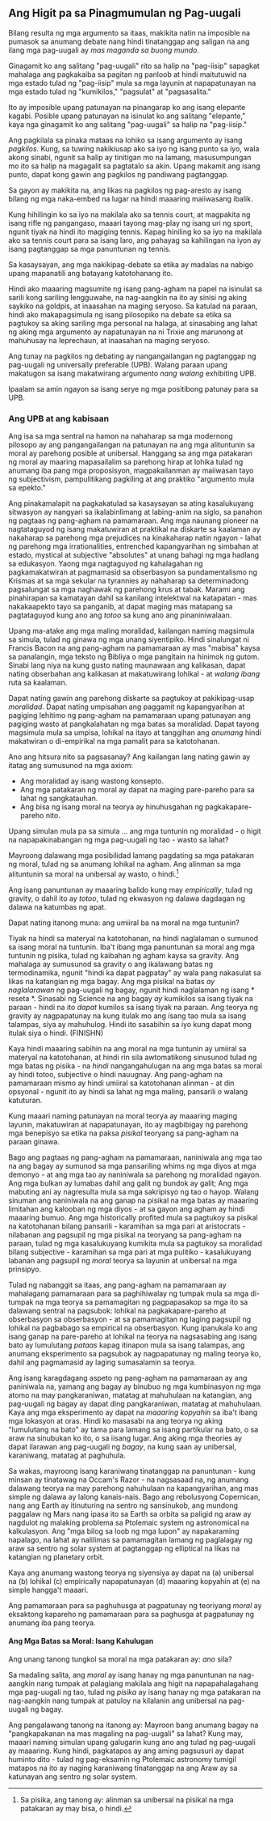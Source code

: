 ## Ang Higit pa sa Pinagmumulan ng Pag-uugali

Bilang resulta ng mga argumento sa itaas, makikita natin na imposible na pumasok sa anumang debate nang hindi tinatanggap ang saligan na ang ilang mga pag-uugali ay *mas maganda sa buong mundo*.

Ginagamit ko ang salitang "pag-uugali" rito sa halip na "pag-iisip" sapagkat mahalaga ang pagkakaiba sa pagitan ng panloob at hindi maitutuwid na mga estado tulad ng "pag-iisip" mula sa mga layunin at napapatunayan na mga estado tulad ng "kumikilos," "pagsulat" at "pagsasalita."

Ito ay imposible upang patunayan na pinangarap ko ang isang elepante kagabi. Posible upang patunayan na isinulat ko ang salitang "elepante," kaya nga ginagamit ko ang salitang "pag-uugali" sa halip na "pag-iisip."

Ang pagkilala sa pinaka mataas na lohiko sa isang argumento ay isang *pagkilos*. Kung, sa tuwing nakikiusap ako sa iyo ng isang punto sa iyo, wala akong sinabi, ngunit sa halip ay tinitigan mo na lamang, masusumpungan mo ito sa halip na magagalit sa pagtatalo sa akin. Upang makamit ang isang punto, dapat kong gawin ang pagkilos ng pandiwang pagtanggap.

Sa gayon ay makikita na, ang likas na pagkilos ng pag-aresto ay isang bilang ng mga naka-embed na lugar na hindi maaaring maiiwasang ibalik.

Kung hihilingin ko sa iyo na makilala ako sa tennis court, at magpakita ng isang rifle ng pangangaso, maaari tayong mag-play ng isang uri ng sport, ngunit tiyak na hindi ito magiging tennis. Kapag hiniling ko sa iyo na makilala ako sa tennis court para sa isang laro, ang pahayag sa kahilingan na iyon ay isang pagtanggap sa mga panuntunan ng tennis.

Sa kasaysayan, ang mga nakikipag-debate sa etika ay madalas na nabigo upang mapanatili ang batayang katotohanang ito.

Hindi ako maaaring magsumite ng isang pang-agham na papel na isinulat sa sarili kong sariling lengguwahe, na nag-aangkin na ito ay sinisi ng aking saykiko na goldpis, at inaasahan na maging seryoso. Sa katulad na paraan, hindi ako makapagsimula ng isang pilosopiko na debate sa etika sa pagtukoy sa aking sariling mga personal na halaga, at sinasabing ang lahat ng aking mga argumento ay napatunayan na ni Trixie ang marunong at mahuhusay na leprechaun, at inaasahan na maging seryoso.

Ang tunay na pagkilos ng debating ay nangangailangan ng pagtanggap ng pag-uugali ng universally preferable (UPB). Walang paraan upang makatugon sa isang makatwirang argumento *nang walang* exhibiting UPB.

Ipaalam sa amin ngayon sa isang serye ng mga positibong patunay para sa UPB.

### Ang UPB at ang kabisaan

Ang isa sa mga sentral na hamon na nahaharap sa mga modernong pilosopo ay ang pangangailangan na patunayan na ang mga alituntunin sa moral ay parehong posible at unibersal. Hanggang sa ang mga patakaran ng moral ay maaring mapasailalim sa parehong hirap at lohika tulad ng anumang iba pang mga proposisyon, magpakailanman ay maiiwasan tayo ng subjectivism, pampulitikang pagkiling at ang praktiko "argumento mula sa epekto."

Ang pinakamalapit na pagkakatulad sa kasaysayan sa ating kasalukuyang sitwasyon ay nangyari sa ikalabinlimang at labing-anim na siglo, sa panahon ng pagtaas ng pang-agham na pamamaraan. Ang mga naunang pioneer na nagtataguyod ng isang makatuwiran at praktikal na diskarte sa kaalaman ay nakaharap sa parehong mga prejudices na kinakaharap natin ngayon - lahat ng parehong mga irrationalities, entrenched kapangyarihan ng simbahan at estado, mystical at subjective "absolutes" at unang bahagi ng mga hadlang sa edukasyon. Yaong mga nagtaguyod ng kahalagahan ng pagkamakatwiran at pagmamasid sa obserbasyon sa pundamentalismo ng Krismas at sa mga sekular na tyrannies ay nahaharap sa determinadong pagsalungat sa mga naghawak ng parehong krus at tabak. Marami ang pinahirapan sa kamatayan dahil sa kanilang intelektwal na katapatan - mas nakakaapekto tayo sa panganib, at dapat maging mas matapang sa pagtataguyod kung ano ang *totoo* sa kung ano ang pinaniniwalaan.

Upang ma-atake ang mga maling moralidad, kailangan naming magsimula sa simula, tulad ng ginawa ng mga unang siyentipiko. Hindi sinalungat ni Francis Bacon na ang pang-agham na pamamaraan ay mas "mabisa" kaysa sa panalangin, mga teksto ng Bibliya o mga pangitain na hinimok ng gutom. Sinabi lang niya na kung gusto nating maunawaan ang kalikasan, dapat nating obserbahan ang kalikasan at makatuwirang lohikal - at *walang ibang* ruta sa kaalaman.

Dapat nating gawin ang parehong diskarte sa pagtukoy at pakikipag-usap *moralidad*. Dapat nating umpisahan ang paggamit ng kapangyarihan at pagiging lehitimo ng pang-agham na pamamaraan upang patunayan ang pagiging wasto at pangkalahatan ng mga batas sa moralidad. Dapat tayong magsimula mula sa umpisa, lohikal na itayo at tanggihan ang *anumang* hindi makatwiran o di-empirikal na mga pamalit para sa katotohanan.

Ano ang hitsura nito sa pagsasanay? Ang kailangan lang nating gawin ay itatag ang sumusunod na mga axiom:

- Ang moralidad ay isang wastong konsepto.
- Ang mga patakaran ng moral ay dapat na maging pare-pareho para sa lahat ng sangkatauhan.
- Ang bisa ng isang moral na teorya ay hinuhusgahan ng pagkakapare-pareho nito.

Upang simulan mula pa sa simula ... ang mga tuntunin ng moralidad - o higit na napapakinabangan ng mga pag-uugali ng tao - wasto sa lahat?

Mayroong dalawang mga posibilidad lamang pagdating sa mga patakaran ng moral, tulad ng sa anumang lohikal na agham. Ang alinman sa mga alituntunin sa moral na unibersal ay wasto, o hindi.[^6]

Ang isang panuntunan ay maaaring balido kung may *empirically*, tulad ng gravity, o dahil ito ay *totoo*, tulad ng ekwasyon ng dalawa dagdagan ng dalawa na katumbas ng apat.

Dapat nating itanong muna: ang umiiral ba na moral na mga tuntunin?

Tiyak na hindi sa materyal na katotohanan, na hindi naglalaman o sumunod sa isang moral na tuntunin. Iba't ibang mga panuntunan sa moral ang mga tuntunin ng pisika, tulad ng kaibahan ng agham kaysa sa gravity. Ang mahalaga ay sumusunod sa gravity o ang ikalawang batas ng termodinamika, ngunit "hindi ka dapat pagpatay" ay wala pang nakasulat sa likas na katangian ng mga bagay. Ang mga pisikal na batas *ay naglalarawan* ng pag-uugali ng bagay, ngunit hindi naglalaman ng isang * reseta *. Sinasabi ng Science na ang bagay *ay* kumikilos sa isang tiyak na paraan - hindi na ito *dapat* kumilos sa isang tiyak na paraan. Ang teorya ng gravity ay nagpapatunay na kung itulak mo ang isang tao mula sa isang talampas, siya ay mahuhulog. Hindi ito sasabihin sa iyo kung dapat mong itulak siya o hindi. (FINISHN)

Kaya hindi maaaring sabihin na ang moral na mga tuntunin ay umiiral sa materyal na katotohanan, at hindi rin sila awtomatikong sinusunod tulad ng mga batas ng pisika - na *hindi* nangangahulugan na ang mga batas sa moral ay hindi totoo, subjective o hindi nauugnay. Ang pang-agham na pamamaraan mismo ay hindi umiiral sa katotohanan alinman - at din opsyonal - ngunit ito ay hindi sa lahat ng mga maling, pansarili o walang katuturan.

Kung maaari naming patunayan na moral teorya ay maaaring maging layunin, makatuwiran at napapatunayan, ito ay magbibigay ng parehong mga benepisyo sa etika na paksa *pisikal* teoryang sa pang-agham na paraan ginawa.

Bago ang pagtaas ng pang-agham na pamamaraan, naniniwala ang mga tao na ang bagay ay sumunod sa mga pansariling whims ng mga diyos at mga demonyo - at ang mga tao ay naniniwala sa parehong ng moralidad ngayon. Ang mga bulkan ay lumabas dahil ang galit ng bundok ay galit; Ang mga mabuting ani ay nagresulta mula sa mga sakripisyo ng tao o hayop. Walang sinuman ang naniniwala na ang ganap na pisikal na mga batas ay maaaring limitahan ang kalooban ng mga diyos - at sa gayon ang agham ay hindi maaaring bumuo. Ang mga historically profited mula sa pagtukoy sa pisikal na katotohanan bilang pansarili - karamihan sa mga pari at aristocrats - nilabanan ang pagsupil ng mga pisikal na teoryang sa pang-agham na paraan, tulad ng mga kasalukuyang kumikita mula sa pagtukoy sa moralidad bilang subjective - karamihan sa mga pari at mga pulitiko - kasalukuyang labanan ang pagsupil ng *moral* teorya sa layunin at unibersal na mga prinsipyo.

Tulad ng nabanggit sa itaas, ang pang-agham na pamamaraan ay mahalagang pamamaraan para sa paghihiwalay ng tumpak mula sa mga di-tumpak na mga teorya sa pamamagitan ng pagpapasakop sa mga ito sa dalawang sentral na pagsubok: lohikal na pagkakapare-pareho at obserbasyon sa obserbasyon - at sa pamamagitan ng laging pagsupil ng lohikal na pagbabago sa empirical na obserbasyon. Kung ipanukala ko ang isang ganap na pare-pareho at lohikal na teorya na nagsasabing ang isang bato ay lumulutang *pataas* kapag itinapon mula sa isang talampas, ang anumang eksperimento sa pagsubok ay nagpapatunay ng maling teorya ko, dahil ang pagmamasid ay laging sumasalamin sa teorya.

Ang isang karagdagang aspeto ng pang-agham na pamamaraan ay ang paniniwala na, yamang ang bagay ay binubuo ng mga kumbinasyon ng mga atomo na may pangkaraniwan, matatag at mahuhulaan na katangian, ang pag-uugali ng bagay ay dapat ding pangkaraniwan, matatag at mahuhulaan. Kaya ang mga eksperimento ay dapat na *maaaring kopyahin* sa iba't ibang mga lokasyon at oras. Hindi ko masasabi na ang teorya ng aking "lumulutang na bato" ay tama para lamang sa isang partikular na bato, o sa araw na sinubukan ko ito, o sa iisang lugar. Ang aking mga theories ay dapat ilarawan ang pag-uugali ng *bagay*, na kung saan ay unibersal, karaniwang, matatag at paghuhula.

Sa wakas, mayroong isang karaniwang tinatanggap na panuntunan - kung minsan ay tinatawag na Occam's Razor - na nagsasaad na, ng anumang dalawang teorya na may parehong nahuhulaan na kapangyarihan, ang mas simple ng dalawa ay lalong kanais-nais. Bago ang rebolusyong Copernican, nang ang Earth ay itinuturing na sentro ng sansinukob, ang mundong paggalaw ng Mars nang ipasa ito sa Earth sa orbita sa paligid ng araw ay nagdulot ng malaking problema sa Ptolemaic system ng astronomical na kalkulasyon. Ang "mga bilog sa loob ng mga lupon" ay napakaraming napalago, na lahat ay nalilimas sa pamamagitan lamang ng paglalagay ng araw sa sentro ng solar system at pagtanggap ng elliptical na likas na katangian ng planetary orbit.

Kaya ang anumang wastong teorya ng siyensiya ay dapat na (a) unibersal na (b) lohikal (c) empirically napapatunayan (d) maaaring kopyahin at (e) na simple hangga't maaari.

Ang pamamaraan para sa paghuhusga at pagpatunay ng teoriyang *moral* ay eksaktong kapareho ng pamamaraan para sa paghusga at pagpatunay ng anumang iba pang teorya.

#### Ang Mga Batas sa Moral: Isang Kahulugan

Ang unang tanong tungkol sa moral na mga patakaran ay: *ano* sila?

Sa madaling salita, ang *moral* ay isang hanay ng mga panuntunan na nag-aangkin nang tumpak at palagiang makilala ang higit na napapahalagahang mga pag-uugali ng tao, tulad ng *pisika* ay isang hanay ng mga patakaran na nag-aangkin nang tumpak at patuloy na kilalanin ang unibersal na pag-uugali ng bagay.

Ang pangalawang tanong na itanong ay: Mayroon bang anumang bagay na "pangkapakanan na mas magaling na pag-uugali" sa lahat? Kung may, maaari naming simulan upang galugarin kung ano ang tulad ng pag-uugali ay maaaring. Kung hindi, pagkatapos ay ang aming pagsusuri ay dapat huminto dito - tulad ng pag-eksamin ng Ptolemaic astronomy tumigil matapos na ito ay naging karaniwang tinatanggap na ang Araw ay sa katunayan ang sentro ng solar system.

[^6]: Sa pisika, ang tanong ay: alinman sa unibersal na pisikal na mga patakaran ay may bisa, o hindi.
